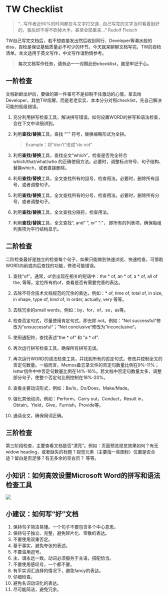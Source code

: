 # TW Checklist



> “...写作者近90%的时间都在与文字打交道...自己写完的文字当时看着挺好的，事后却不得不砍掉大半，甚至全部重来...” Rudolf Fleisch

TW自己写完文档后，若不想直接发出然后收到同行、Developer等潮水般的diss，自检是保证基础质量必不可少的环节。今天就来聊聊文档写完，TW的自检清单。本文适用于英文写作，中文写作请酌情参考。

> **每次文档写作任务，请务必一一对照此份checklist，直至牢记于心。**

## 一阶检查

文档新鲜出炉后，要做的第一件事可不是抑制不住激动的心情，拿去给Developer、其他TW炫耀，而是老老实实、本本分分对照checklist，先自己解决可能的低级错误。

1. 充分利用拼写检查工具，解决拼写错误。如何设置WORD的拼写和语法检查，会在下文中详细讲到。

2. 利用**查找/替换**工具，查找 “‘’” 符号，替换缩略形式为全拼。

   > Example：将“don't”改成“do not”

3. 利用**查找/替换**工具，查找全文“which”，检查是否完全符合 which/that/what/who 的正确使用方法。必要时，调整标点符号、句子结构、替换which，或者直接删除。

4. 利用**查找/替换**工具，全文查找所有的逗号，检查用法。必要时，删除所有逗号，或者调整句子。

5. 利用**查找/替换**工具，全文查找所有的分号，检查用法。必要时，删除所有分号，或者调整句子。

6. 利用**查找/替换**工具，全文查找分隔符，检查用法。

7. 利用**查找/替换**工具，全文查找“, and” “, or” “:”， 即所有的列表项，确保每组列表项为平行结构显示。

## 二阶检查

二阶检查最好是独立的检查每个句子，如果只能做到快速浏览、快速检查，可借助WORD向前或向后查找的功能，修改可能错误。

1. 查找“of”。通常，of会出现在相关的短语中：the \* of, an \* of, a \* of, all of the, 等等。定位所有的of，查看是否有需要完善的表达。
2. 去除不符合技术文档规范的冗余的表达，例如：\* of, time of, total of, in size, in shape, type of, kind of, in order, actually, very 等等。
3. 去除冗余的small words，例如：by，for，of，so，as等。
4. 检查否定句式，尽量使用肯定句式，即去除 not。例如：”Not successful“修改为”unsuccessful“；”Not conclusive“修改为”inconclusive“。
5. 使用通配符，查找表述”the \* of“ 和 ”a \* of”.
6. 再次运行拼写检查工具，确保所有拼写无误。
7. 再次运行WORD的语法检查工具，并找到所有的否定句式。修改并控制全文的否定句数量。一般而言，Memos备忘录文件的否定句数量比例在9%-11%；letter信件中中否定句数量比例在14%-16%。若文档中否定句数量太多，调整部分句子，使整个否定句比例控制在18%-20%。 

8. 查看主要动词形式，例如：Be/Is，Do/Does，Make/Made。
9. 强化其他动词，例如：Perform，Carry out，Conduct，Result in，Obtain，Yield，Give，Furnish，Provide等。
10. 通读全文，确保用词正确。

## 三阶检查

第三阶段检查，主要查看文档是否“漂亮”。例如：页面预览视觉效果如何？有无widow heading，或者缺失的标题？视觉元素（主要指一些图标）位置是否合适？留白是否足够？有无多余的空白页？ 等等。

## 小知识：如何高效设置Microsoft Word的拼写和语法检查工具

![](assets/word-spell-gramma-check.png)

## 小建议：如何写“好”文档

1. 保持句子简洁易懂。一个句子不要包含多个中心意思。
2. 保持句子独立、完整，避免碎片化、零散的表达。
3. 不要使用双重否定。
4. 基于事实，避免夸张的表述。
5. 不要滥用逗号。
6. 主、谓永远一致。动词必须服务于主语，搭配恰当。
7. 不要使用感叹号，一个都不要。
8. 有平实词汇选择的情况下，避免fancy的表达。
9. 仔细检查。
10. 避免名词动词化的表达。
11. 尽可能简洁，避免冗余。
